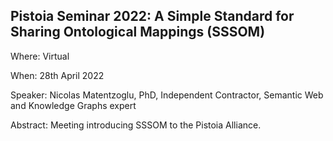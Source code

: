 ## Pistoia Seminar 2022: A Simple Standard for Sharing Ontological Mappings (SSSOM)

Where: Virtual

When: 28th April 2022

Speaker: Nicolas Matentzoglu, PhD, Independent Contractor, Semantic Web and Knowledge Graphs expert

Abstract: Meeting introducing SSSOM to the Pistoia Alliance.
